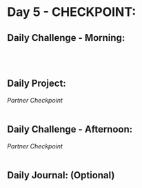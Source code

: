 # Day 5 - CHECKPOINT:

## Daily Challenge - Morning:

[]()
<br> <br>

## Daily Project:

_Partner Checkpoint_
<br> <br>

## Daily Challenge - Afternoon:

_Partner Checkpoint_
<br> <br>

## Daily Journal: (Optional)
